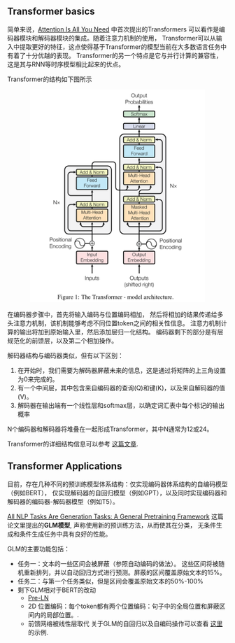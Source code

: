 ## Transformer basics
简单来说，[Attention Is All You Need](https://arxiv.org/abs/1706.03762) 中首次提出的Transformers
可以看作是编码器模块和解码器模块的集成。随着注意力机制的使用，
Transformer可以从输入中提取更好的特征，这点使得基于Transformer的模型当前在大多数语言任务中有着了十分优越的表现。
Transformer的另一个特点是它与并行计算的兼容性，这是其与RNN等时序模型相比起来的优点。

Transformer的结构如下图所示
<div align=center><img src="img/transformer.png" width="400px"></div>  

在编码器步骤中，首先将输入编码与位置编码相加，
然后将相加的结果传递给多头注意力机制，该机制能够考虑不同位置token之间的相关性信息。
注意力机制计算的输出将加到原始输入里，然后添加层归一化结构。
编码器剩下的部分是有层规范化的前馈层，以及第二个相加操作。

解码器结构与编码器类似，但有以下区别：

1. 在开始时，我们需要为解码器屏蔽未来的信息，这是通过将矩阵的上三角设置为0来完成的。
2. 有一个中间层，其中包含来自编码器的查询(Q)和键(K)，以及来自解码器的值(V)。
3. 解码器在输出端有一个线性层和softmax层，以确定词汇表中每个标记的输出概率

N个编码器和解码器将堆叠在一起形成Transformer，其中N通常为12或24。

Transformer的详细结构信息可以参考 [这篇文章](https://towardsdatascience.com/illustrated-guide-to-transformers-step-by-step-explanation-f74876522bc0).

## Transformer Applications

目前，存在几种不同的预训练模型体系结构：仅实现编码器体系结构的自编码模型（例如BERT），
仅实现解码器的自回归模型（例如GPT），以及同时实现编码器和解码器的编码器-解码器模型（例如T5）。

[All NLP Tasks Are Generation Tasks: A General Pretraining Framework](https://arxiv.org/abs/2103.10360) 这篇论文里提出的**GLM模型**, 声称使用新的预训练方法，从而使其在分类，
无条件生成和条件生成任务中具有良好的性能。

GLM的主要功能包括：

- 任务一：文本的一些区间会被屏蔽（参照自动编码的做法）。
这些区间将被随机重新排列，并以自动回归方式进行预测。屏蔽的区间覆盖原始文本的15%。
- 任务二：与第一个任务类似，但是区间会覆盖原始文本的50%-100%
- 剩下GLM相对于BERT的改动
  - [Pre-LN](http://proceedings.mlr.press/v119/xiong20b.html)
  - 2D 位置编码：每个token都有两个位置编码：句子中的全局位置和屏蔽区间内的局部位置。.
  - 前馈网络被线性层取代
关于GLM的自回归以及自编码操作可以查看 [这里](APPENDIX_GLM_IO.md)的示例.
